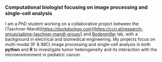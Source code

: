 ### Computational biologist focusing on image processing and single-cell analysis

I am a PhD student working on a collaborative project between the [Taschner-Mandl](https://duckduckgo.com](https://ccri.at/research-group/sabine-taschner-mandl-group/) and [Bodenmiller](https://www.bodenmillerlab.com/#/) lab, with a background in electrical and biomedical engineering. My projects focus on multi-modal (IF & IMC) image processing and single-cell analysis in both **python** and **R** to investigate tumor heterogeneity and its interaction with the microenvironment in pediatric cancer. 


